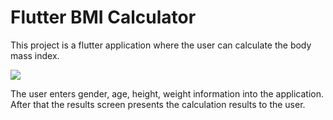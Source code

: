 # Flutter BMI Calculator

This project is a flutter application where the user can calculate the body mass index.

![](https://media.giphy.com/media/rzNMHsCBYbxH9hAMjR/giphy.gif)

The user enters gender, age, height, weight information into the application. After that the results screen presents the calculation results to the user.



